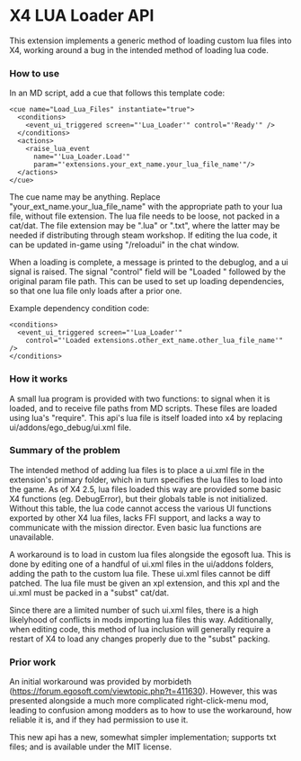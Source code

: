 # X4 LUA Loader API
This extension implements a generic method of loading custom lua files into X4, working around a bug in the intended method of loading lua code.

### How to use

In an MD script, add a cue that follows this template code:

    <cue name="Load_Lua_Files" instantiate="true">
      <conditions>
        <event_ui_triggered screen="'Lua_Loader'" control="'Ready'" />
      </conditions>
      <actions>
        <raise_lua_event 
          name="'Lua_Loader.Load'" 
          param="'extensions.your_ext_name.your_lua_file_name'"/>
      </actions>
    </cue>

The cue name may be anything. Replace "your_ext_name.your_lua_file_name" with the appropriate path to your lua file, without file extension. The lua file needs to be loose, not packed in a cat/dat. The file extension may be ".lua" or ".txt", where the latter may be needed if distributing through steam workshop. If editing the lua code, it can be updated in-game using "/reloadui" in the chat window.

When a loading is complete, a message is printed to the debuglog, and a ui signal is raised. The signal "control" field will be "Loaded " followed by the original param file path. This can be used to set up loading dependencies, so that one lua file only loads after a prior one.

Example dependency condition code:

    <conditions>
      <event_ui_triggered screen="'Lua_Loader'" 
        control="'Loaded extensions.other_ext_name.other_lua_file_name'" />
    </conditions>

### How it works

A small lua program is provided with two functions: to signal when it is loaded, and to receive file paths from MD scripts. These files are loaded using lua's "require". This api's lua file is itself loaded into x4 by replacing ui/addons/ego_debug/ui.xml file.

### Summary of the problem

The intended method of adding lua files is to place a ui.xml file in the extension's primary folder, which in turn specifies the lua files to load into the game. As of X4 2.5, lua files loaded this way are provided some basic X4 functions (eg. DebugError), but their globals table is not initialized. Without this table, the lua code cannot access the various UI functions exported by other X4 lua files, lacks FFI support, and lacks a way to communicate with the mission director. Even basic lua functions are unavailable.

A workaround is to load in custom lua files alongside the egosoft lua. This is done by editing one of a handful of ui.xml files in the ui/addons folders, adding the path to the custom lua file. These ui.xml files cannot be diff patched. The lua file must be given an xpl extension, and this xpl and the ui.xml must be packed in a "subst" cat/dat.

Since there are a limited number of such ui.xml files, there is a high likelyhood of conflicts in mods importing lua files this way. Additionally, when editing code, this method of lua inclusion will generally require a restart of X4 to load any changes properly due to the "subst" packing.

### Prior work

An initial workaround was provided by morbideth (https://forum.egosoft.com/viewtopic.php?t=411630). However, this was presented alongside a much more complicated right-click-menu mod, leading to confusion among modders as to how to use the workaround, how reliable it is, and if they had permission to use it.

This new api has a new, somewhat simpler implementation; supports txt files; and is available under the MIT license.

